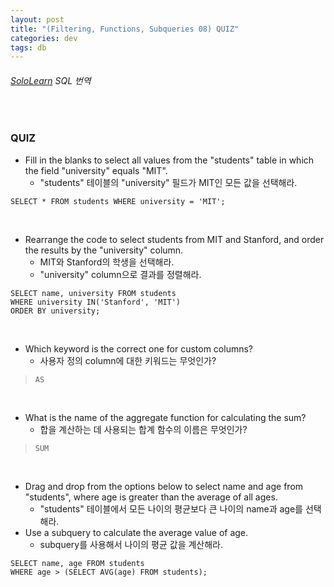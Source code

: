 ```yaml
---
layout: post
title: "(Filtering, Functions, Subqueries 08) QUIZ"
categories: dev
tags: db
---
```


###### [SoloLearn](https://www.sololearn.com/) SQL 번역

<br>

### QUIZ

- Fill in the blanks to select all values from the "students" table in which the field "university" equals "MIT".
  - "students" 테이블의 "university" 필드가 MIT인 모든 값을 선택해라.

```mysql
SELECT * FROM students WHERE university = 'MIT';
```

<br>

- Rearrange the code to select students from MIT and Stanford, and order the results by the "university" column.
  - MIT와 Stanford의 학생을 선택해라.
  - "university" column으로 결과를 정렬해라.

```mysql
SELECT name, university FROM students
WHERE university IN('Stanford', 'MIT')
ORDER BY university;
```

<br>

- Which keyword is the correct one for custom columns?
  - 사용자 정의 column에 대한 키워드는 무엇인가?

> `AS`

<br>

- What is the name of the aggregate function for calculating the sum?
  - 합을 계산하는 데 사용되는 합계 함수의 이름은 무엇인가?

> `SUM`

<br>

- Drag and drop from the options below to select name and age from "students", where age is greater than the average of all ages.
  - "students" 테이블에서 모든 나이의 평균보다 큰 나이의 name과 age를 선택해라.
- Use a subquery to calculate the average value of age.
  - subquery를 사용해서 나이의 평균 값을 계산해라.

```mysql
SELECT name, age FROM students
WHERE age > (SELECT AVG(age) FROM students);
```

<br>